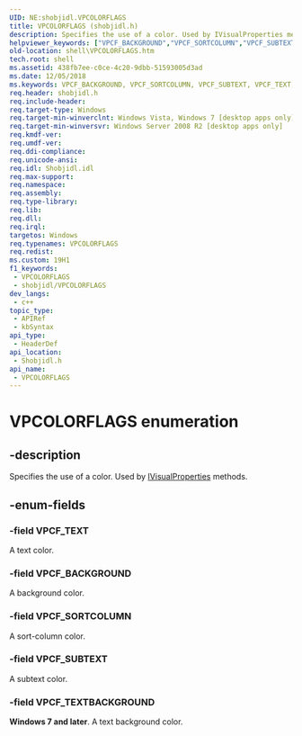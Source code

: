 ```yaml
---
UID: NE:shobjidl.VPCOLORFLAGS
title: VPCOLORFLAGS (shobjidl.h)
description: Specifies the use of a color. Used by IVisualProperties methods.
helpviewer_keywords: ["VPCF_BACKGROUND","VPCF_SORTCOLUMN","VPCF_SUBTEXT","VPCF_TEXT","VPCF_TEXTBACKGROUND","VPCOLORFLAGS","VPCOLORFLAGS enumeration [Windows Shell]","_shell_VPCOLORFLAGS","shell.VPCOLORFLAGS","shobjidl/VPCF_BACKGROUND","shobjidl/VPCF_SORTCOLUMN","shobjidl/VPCF_SUBTEXT","shobjidl/VPCF_TEXT","shobjidl/VPCF_TEXTBACKGROUND","shobjidl/VPCOLORFLAGS"]
old-location: shell\VPCOLORFLAGS.htm
tech.root: shell
ms.assetid: 438fb7ee-c0ce-4c20-9dbb-51593005d3ad
ms.date: 12/05/2018
ms.keywords: VPCF_BACKGROUND, VPCF_SORTCOLUMN, VPCF_SUBTEXT, VPCF_TEXT, VPCF_TEXTBACKGROUND, VPCOLORFLAGS, VPCOLORFLAGS enumeration [Windows Shell], _shell_VPCOLORFLAGS, shell.VPCOLORFLAGS, shobjidl/VPCF_BACKGROUND, shobjidl/VPCF_SORTCOLUMN, shobjidl/VPCF_SUBTEXT, shobjidl/VPCF_TEXT, shobjidl/VPCF_TEXTBACKGROUND, shobjidl/VPCOLORFLAGS
req.header: shobjidl.h
req.include-header: 
req.target-type: Windows
req.target-min-winverclnt: Windows Vista, Windows 7 [desktop apps only]
req.target-min-winversvr: Windows Server 2008 R2 [desktop apps only]
req.kmdf-ver: 
req.umdf-ver: 
req.ddi-compliance: 
req.unicode-ansi: 
req.idl: Shobjidl.idl
req.max-support: 
req.namespace: 
req.assembly: 
req.type-library: 
req.lib: 
req.dll: 
req.irql: 
targetos: Windows
req.typenames: VPCOLORFLAGS
req.redist: 
ms.custom: 19H1
f1_keywords:
 - VPCOLORFLAGS
 - shobjidl/VPCOLORFLAGS
dev_langs:
 - c++
topic_type:
 - APIRef
 - kbSyntax
api_type:
 - HeaderDef
api_location:
 - Shobjidl.h
api_name:
 - VPCOLORFLAGS
---
```


# VPCOLORFLAGS enumeration


## -description

Specifies the use of a color. Used by <a href="/windows/desktop/api/shobjidl/nn-shobjidl-ivisualproperties">IVisualProperties</a> methods.

## -enum-fields

### -field VPCF_TEXT

A text color.

### -field VPCF_BACKGROUND

A background color.

### -field VPCF_SORTCOLUMN

A sort-column color.

### -field VPCF_SUBTEXT

A subtext color.

### -field VPCF_TEXTBACKGROUND

<b>Windows 7 and later</b>. A text background color.